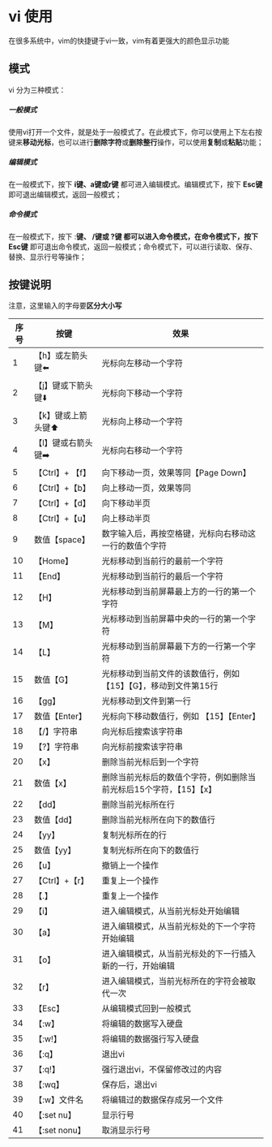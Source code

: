 # vi 使用

在很多系统中，vim的快捷键于vi一致，vim有着更强大的颜色显示功能

## 模式

vi 分为三种模式：

#####  一般模式

使用vi打开一个文件，就是处于一般模式了。在此模式下，你可以使用上下左右按键来**移动光标**，也可以进行**删除字符**或**删除整行**操作，可以使用**复制**或**粘贴**功能；

##### 编辑模式

在一般模式下，按下 **i键、a键或r键** 都可进入编辑模式。编辑模式下，按下 **Esc键** 即可退出编辑模式，返回一般模式；

##### 命令模式

在一般模式下，按下 :**键、 /键或 ?键 **都可以进入命令模式，在命令模式下，按下**Esc键** 即可退出命令模式，返回一般模式；命令模式下，可以进行读取、保存、替换、显示行号等操作；

## 按键说明

注意，这里输入的字母要**区分大小写**

| 序号 | 按键               | 效果                                                         |
| ---- | ------------------ | ------------------------------------------------------------ |
| 1    | 【h】或左箭头键⬅️   | 光标向左移动一个字符                                         |
| 2    | 【j】键或下箭头键⬇️ | 光标向下移动一个字符                                         |
| 3    | 【k】键或上箭头键⬆️ | 光标向上移动一个字符                                         |
| 4    | 【l】键或右箭头键➡️ | 光标向右移动一个字符                                         |
| 5    | 【Ctrl】+ 【f】    | 向下移动一页，效果等同【Page Down】                          |
| 6    | 【Ctrl】+【b】     | 向上移动一页，效果等同                                       |
| 7    | 【Ctrl】+【d】     | 向下移动半页                                                 |
| 8    | 【Ctrl】+【u】     | 向上移动半页                                                 |
| 9    | 数值【space】      | 数字输入后，再按空格键，光标向右移动这一行的数值个字符       |
| 10   | 【Home】           | 光标移动到当前行的最前一个字符                               |
| 11   | 【End】            | 光标移动到当前行的最后一个字符                               |
| 12   | 【H】              | 光标移动到当前屏幕最上方的一行的第一个字符                   |
| 13   | 【M】              | 光标移动到当前屏幕中央的一行的第一个字符                     |
| 14   | 【L】              | 光标移动到当前屏幕最下方的一行第一个字符                     |
| 15   | 数值【G】          | 光标移动到当前文件的该数值行，例如 【15】【G】，移动到文件第15行 |
| 16   | 【gg】             | 光标移动到文件到第一行                                       |
| 17   | 数值【Enter】      | 光标向下移动数值行，例如 【15】【Enter】                     |
| 18   | 【/】字符串        | 向光标后搜索该字符串                                         |
| 19   | 【?】字符串        | 向光标前搜索该字符串                                         |
| 20   | 【x】              | 删除当前光标后到一个字符                                     |
| 21   | 数值【x】          | 删除当前光标后的数值个字符，例如删除当前光标后15个字符，【15】【x】 |
| 22   | 【dd】             | 删除当前光标所在行                                           |
| 23   | 数值【dd】         | 删除当前光标所在向下的数值行                                 |
| 24   | 【yy】             | 复制光标所在的行                                             |
| 25   | 数值【yy】         | 复制光标所在向下的数值行                                     |
| 26   | 【u】              | 撤销上一个操作                                               |
| 27   | 【Ctrl】+【r】     | 重复上一个操作                                               |
| 28   | 【.】              | 重复上一个操作                                               |
| 29   | 【i】              | 进入编辑模式，从当前光标处开始编辑                           |
| 30   | 【a】              | 进入编辑模式，从当前光标处的下一个字符开始编辑               |
| 31   | 【o】              | 进入编辑模式，从当前光标处的下一行插入新的一行，开始编辑     |
| 32   | 【r】              | 进入编辑模式，当前光标所在的字符会被取代一次                 |
| 33   | 【Esc】            | 从编辑模式回到一般模式                                       |
| 34   | 【:w】             | 将编辑的数据写入硬盘                                         |
| 35   | 【:w!】            | 将编辑的数据强行写入硬盘                                     |
| 36   | 【:q】             | 退出vi                                                       |
| 37   | 【:q!】            | 强行退出vi，不保留修改过的内容                               |
| 38   | 【:wq】            | 保存后，退出vi                                               |
| 39   | 【:w】文件名       | 将编辑过的数据保存成另一个文件                               |
| 40   | 【:set nu】        | 显示行号                                                     |
| 41   | 【:set nonu】      | 取消显示行号                                                 |


